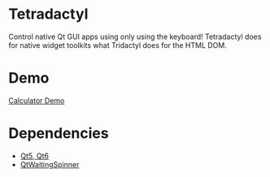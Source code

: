 <!-- Copyright 2023 Paweł Sacawa. All rights reserved. -->
# Tetradactyl

Control native Qt GUI apps using only using the keyboard! Tetradactyl does for native widget toolkits what Tridactyl does for the HTML DOM.

# Demo


[Calculator Demo](https://github.com/psacawa/tetradactyl/raw/master/calculator-recording.mp4)
<!-- [Calculator Demo](assets/calculator-recording.mp4) -->

<!-- https://user-images.githubusercontent.com/14108705/207453354-5f47356f-34f6-44c2-bee9-37cd0afd3ea6.mp4 -->


# Dependencies

- [Qt5, Qt6](https://www.qt.io/)
- [QtWaitingSpinner](https://github.com/snowwlex/QtWaitingSpinner)
